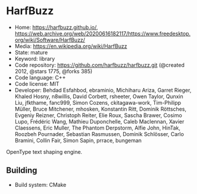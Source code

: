 # HarfBuzz

- Home: https://harfbuzz.github.io/, https://web.archive.org/web/20200616182117/https://www.freedesktop.org/wiki/Software/HarfBuzz/
- Media: https://en.wikipedia.org/wiki/HarfBuzz
- State: mature
- Keyword: library
- Code repository: https://github.com/harfbuzz/harfbuzz.git (@created 2012, @stars 1775, @forks 385)
- Code language: C++
- Code license: MIT
- Developer: Behdad Esfahbod, ebraminio, Michiharu Ariza, Garret Rieger, Khaled Hosny, n8willis, David Corbett, rsheeter, Owen Taylor, Qunxin Liu, jfkthame, fanc999, Simon Cozens, ckitagawa-work, Tim-Philipp Müller, Bruce Mitchener, mhosken, Konstantin Ritt, Dominik Röttsches, Evgeniy Reizner, Christoph Reiter, Elie Roux, Sascha Brawer, Cosimo Lupo, Frédéric Wang, Mathieu Duponchelle, Caleb Maclennan, Xavier Claessens, Eric Muller, The Phantom Derpstorm, Alfie John, HinTak, Roozbeh Pournader, Sebastian Rasmussen, Dominik Schlösser, Carlo Bramini, Collin Fair, Simon Sapin, prrace, bungeman

OpenType text shaping engine.

## Building

- Build system: CMake
